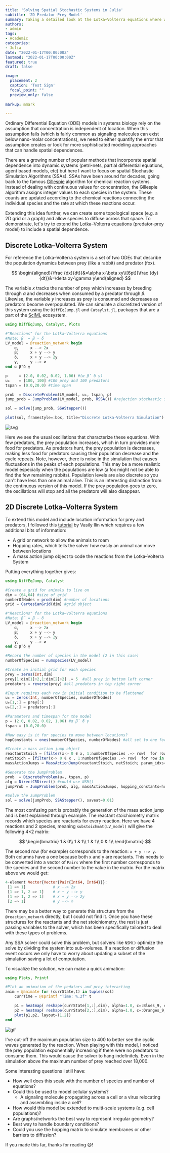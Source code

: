 ```yaml
---
title: 'Solving Spatial Stochastic Systems in Julia'
subtitle: '2D Predator-Prey Model'
summary: Taking a detailed look at the Lotka–Volterra equations where we allow species to move randomly between locations 
authors:
- admin
tags:
- Academic
categories:
- Julia
date: "2022-01-17T00:00:00Z"
lastmod: "2022-01-17T00:00:00Z"
featured: true
draft: false

image: 
  placement: 2
  caption: 'Test Sign'
  focal_point: ""
  preview_only: false
  
markup: mmark

---
```


Ordinary Differential Equation (ODE) models in systems biology rely on the assumption that concentration is independent of location. When this assumption fails (which is fairly common as signaling molecules can exist below nano-molar concentrations), we need to either quantify the error that assumption creates or look for more sophisticated modeling approaches that can handle spatial dependences.

There are a growing number of popular methods that incorporate spatial dependence into dynamic systems (petri-nets, partial differential equations, agent based models, etc) but here I want to focus on spatial Stochastic Simulation Algorithms (SSAs). SSAs have been around for decades, going back to the famous [Gillespie](https://www.sciencedirect.com/science/article/pii/0021999176900413?via%3Dihub#!) algorithm for chemical reaction systems. Instead of dealing with continuous values for concentration, the Gillespie algorithm assigns integer values to each species in the system. These counts are updated according to the chemical reactions connecting the individual species and the rate at which these reactions occur.

Extending this idea further, we can create some topological space (e.g. a 2D grid or a graph) and allow species to diffuse across that space. To demonstrate, let's try to extend the Lotka–Volterra equations (predator-prey model) to include a spatial dependence.

## Discrete Lotka–Volterra System

For reference the Lotka–Volterra system is a set of two ODEs that describe the population dynamics between prey (like a rabbit) and predator (fox). 

$$
\begin{aligned}{\frac {dx}{dt}}&=\alpha x-\beta xy\\[6pt]{\frac {dy}{dt}}&=\delta xy-\gamma y\end{aligned}
$$

The variable $x$ tracks the number of prey which increases by breeding through $\alpha$ and decreases when consumed by a predator through $\beta$. Likewise, the variable $y$ increases as prey is consumed and decreases as predators become overpopulated. We can simulate a discretized version of this system using the `DiffEqJump.jl` and `Cataylst.jl`, packages that are a part of the [SciML](https://sciml.ai/) ecosystem.

```julia
using DiffEqJump, Catalyst, Plots

#"Reactions" for the Lotka–Volterra equations
#Note: β̄ = β - δ
LV_model = @reaction_network begin
    α,     x --> 2x
    β̄,     x + y --> y
    δ,     x + y --> 2y
    γ,     y --> ∅
end α β̄ δ γ

p     = (2.0, 0.02, 0.02, 1.06) #(α β̄ δ γ)
u₀    = [100, 100] #100 prey and 100 predators
tspan = (0.0,20.0) #time span

prob  = DiscreteProblem(LV_model, u₀, tspan, p)
jump_prob = JumpProblem(LV_model, prob, RSSA()) #rejection stochastic simulation algorithm

sol = solve(jump_prob, SSAStepper())

plot(sol, framestyle=:box, title="Discrete Lotka-Volterra Simulation")
```

![svg](LV_sim.svg)

Here we see the usual oscillations that characterize these equations. With few predators, the prey population increases, which in turn provides more food for predators. As predators hunt, the prey population is decreases, making less food for predators causing their population decrease and the cycle repeats. Note, however, there is noise in the simulation that causes fluctuations in the peaks of each populations. This may be a more realistic model especially when the populations are low (a fox might not be able to find the few remaining rabbits). Population levels are also discrete so you can't have less than one animal alive. This is an interesting distinction from the continuous version of this model. If the prey population goes to zero, the oscillations will stop and all the predators will also disappear. 

## 2D Discrete Lotka–Volterra System

To extend this model and include location information for prey and predators, I followed this [tutorial](https://tutorials.sciml.ai/html/jumps/spatial.html) by Vasily Ilin which requires a few additional bits of information:

- A grid or network to allow the animals to roam
- Hopping rates, which tells the solver how easily an animal can move between locations
- A mass action jump object to code the reactions from the Lotka–Volterra System

Putting everything together gives:

```julia
using DiffEqJump, Catalyst

#Create a grid for animals to live on
dim = (64,64) #size of grid
numberOfNodes = prod(dim) #number of locations
grid = CartesianGrid(dim) #grid object

#"Reactions" for the Lotka–Volterra equations
#Note: β̄ = β - δ
LV_model = @reaction_network begin
    α,     x --> 2x
    β̄,     x + y --> y
    δ,     x + y --> 2y
    γ,     y --> ∅
end α β̄ δ γ

#Record the number of species in the model (2 in this case)
numberOfSpecies = numspecies(LV_model)

#Create an initial grid for each species
prey = zeros(Int,dim)
prey[1:dim[1]÷2,1:dim[2]÷2] .= 5  #all prey in bottom left corner
predators = reverse(prey) #all predators in top right corner

#Input requires each row in initial condition to be flattened
u₀ = zeros(Int, numberOfSpecies, numberOfNodes)
u₀[1,:] = prey[:] 
u₀[2,:] = predators[:]

#Parameters and timespan for the model
p = (2.0, 0.02, 0.02, 1.06) #α β̄ δ γ
tspan = (0.0,20.0)

#How easy is it for species to move between locations?
hopConstants = ones(numberOfSpecies, numberOfNodes) #all set to one for now

#Create a mass action jump object
reactantStoich = [filter(x-> 0 ∉ x, 1:numberOfSpecies .=> row)  for row in eachrow(substoichmat(LV_model))]
netStoich = [filter(x-> 0 ∉ x , 1:numberOfSpecies .=> row)  for row in eachrow(netstoichmat(LV_model))]
massActionJumps = MassActionJump(reactantStoich, netStoich; param_idxs=1:numparams(LV_model))

#Generate the JumpProblem
prob  = DiscreteProblem(u₀, tspan, p)
alg = DirectCRDirect() #could use NSM()
jumpProb = JumpProblem(prob, alg, massActionJumps, hopping_constants=hopConstants, spatial_system = grid, save_positions=(false, false))

#Solve the JumpProblem
sol = solve(jumpProb, SSAStepper(), saveat=0.01)
```

The most confusing part is probably the generation of the mass action jump and is best explained through example. The reactant stoichiometry matrix records which species are reactants for every reaction. Here we have 4 reactions and 2 species, meaning `substoichmat(LV_model)` will give the following 4×2 matrix:

$$
\begin{bmatrix}
1 & 0\\
1 & 1\\
1 & 1\\
0 & 1\\
\end{bmatrix}
$$

The second row (for example) corresponds to the reaction: `x + y --> y`. Both columns have a one because both x and y are reactants. This needs to be converted into a vector of `Pairs` where the first number corresponds to the species and the second number to the value in the matrix. For the matrix above we would get:

```julia
4-element Vector{Vector{Pair{Int64, Int64}}}:
 [1 => 1]            # x --> 2x
 [1 => 1, 2 => 1]    # x + y --> y
 [1 => 1, 2 => 1]    # x + y --> 2y
 [2 => 1]            # y --> ∅
```

There may be a better way to generate this structure from the `@reaction_network` directly, but I could not find it. Once you have these structures for the reactants and the net stoichiometry, the rest is just passing variables to the solver, which has been specifically tailored to deal with these types of problems. 

Any SSA solver could solve this problem, but solvers like `NSM()` optimize the solve by dividing the system into sub-volumes. If a reaction or diffusion event occurs we only have to worry about updating a subset of the simulation saving a lot of computation.

To visualize the solution, we can make a quick animation:

```julia
using Plots, Printf

#Plot an animation of the pedators and prey interacting
anim = @animate for (currState,t) in tuples(sol)
    currTime = @sprintf "Time: %.2f" t

    p1 = heatmap( reshape(currState[1,:],dim), alpha=1.0, c=:Blues_9, clims=(0,400), framestyle = :box, aspect_ratio=:equal, xlims=(1,dim[1]),ylims=(1,dim[1]), xlabel="Prey", title=currTime)
    p2 = heatmap( reshape(currState[2,:],dim), alpha=1.0, c=:Oranges_9, clims=(0,400),framestyle = :box, aspect_ratio=:equal,xlims=(1,dim[1]),ylims=(1,dim[1]), xlabel="Predators")
    plot(p1,p2, layout=(1,2))
end
```



![gif](anim.gif)

I've cut-off the maximum population size to 400 to better see the cyclic waves generated by the reaction. When playing with this model, I noticed the prey population exponentially increasing if there were no predators to consume them. This would cause the solver to hang indefinitely.  Even in the simulation above the maximum number of prey reached over 18,000. 

Some interesting questions I still have:

- How well does this scale with the number of species and number of equations?
- Could this be used to model cellular systems? 
  - A signaling molecule propagating across a cell or a virus relocating and assembling inside a cell?
- How would this model be extended to multi-scale systems (e.g. cell populations)?
- Are graphs/networks the best way to represent irregular geometry? 
- Best way to handle boundary conditions? 
- Could you use the hopping matrix to simulate membranes or other barriers to diffusion?

If you made this far, thanks for reading 😄!
